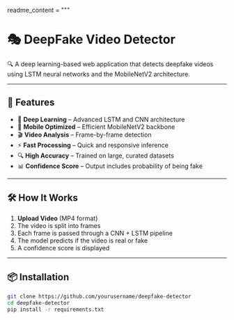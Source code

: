 readme_content = """
# 🎭 DeepFake Video Detector

🔍 A deep learning-based web application that detects deepfake videos using LSTM neural networks and the MobileNetV2 architecture.

---

## 🚀 Features

- 🧠 **Deep Learning** – Advanced LSTM and CNN architecture
- 📱 **Mobile Optimized** – Efficient MobileNetV2 backbone
- 🎬 **Video Analysis** – Frame-by-frame detection
- ⚡ **Fast Processing** – Quick and responsive inference
- 🔍 **High Accuracy** – Trained on large, curated datasets
- 📊 **Confidence Score** – Output includes probability of being fake

---

## 🛠 How It Works

1. **Upload Video** (MP4 format)
2. The video is split into frames
3. Each frame is passed through a CNN + LSTM pipeline
4. The model predicts if the video is real or fake
5. A confidence score is displayed

---

## 📦 Installation

```bash
git clone https://github.com/yourusername/deepfake-detector
cd deepfake-detector
pip install -r requirements.txt
